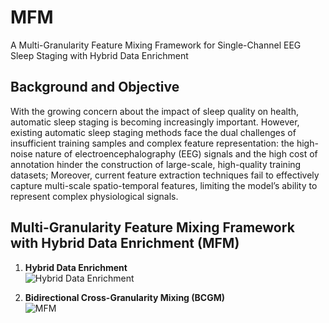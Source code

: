# MFM
A Multi-Granularity Feature Mixing Framework for Single-Channel EEG Sleep Staging with Hybrid Data Enrichment

## Background and Objective
With the growing concern about the impact of sleep quality on health, automatic sleep staging is becoming increasingly important. However, existing automatic sleep staging methods face the dual challenges of insufficient training samples and complex feature representation: the high-noise nature of electroencephalography (EEG) signals and the high cost of annotation hinder the construction of large-scale, high-quality training datasets; Moreover, current feature extraction techniques fail to effectively capture multi-scale spatio-temporal features, limiting the model’s ability to represent complex physiological signals.
## Multi-Granularity Feature Mixing Framework with Hybrid Data Enrichment (MFM)
1. **Hybrid Data Enrichment**  
![Hybrid Data Enrichment](images/Figure_2.png)

2. **Bidirectional Cross-Granularity Mixing (BCGM)**  
![MFM](images/Figure_3.png)
